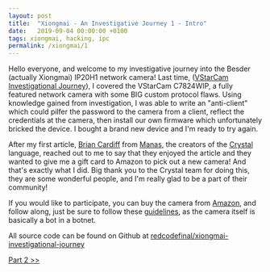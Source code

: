 ```yaml
---
layout: post
title:  "Xiongmai - An Investigative Journey 1 - Intro"
date:   2019-09-04 00:00:00 +0100
tags: xiongmai, hacking, ipc
permalink: /xiongmai/1
---
```


Hello everyone, and welcome to my investigative journey into the Besder (actually Xiongmai) IP20H1 network camera! Last time, ([VStarCam Investigational Journey](/vstarcam)), I covered the VStarCam C7824WIP, a fully featured network camera with some BIG custom protocol flaws. Using knowledge gained from investigation, I was able to write an "anti-client" which could pilfer the password to the camera from a client, reflect the credentials at the camera, then install our own firmware which unfortunately bricked the device. I bought a brand new device and I'm ready to try again.

After my first article, [Brian Cardiff](https://github.com/bcardiff) from [Manas](https://manas.tech/), the creators of the [Crystal](https://crystal-lang.org/) language, reached out to me to say that they enjoyed the article and they wanted to give me a gift card to Amazon to pick out a new camera! And that's exactly what I did. Big thank you to the Crystal team for doing this, they are some wonderful people, and I'm really glad to be a part of their community!

If you would like to participate, you can buy the camera from [Amazon](https://www.amazon.com/gp/product/B07NSWBJ6J/ref=ppx_yo_dt_b_asin_title_o00_s00?ie=UTF8&psc=1), and follow along, just be sure to follow these [guidelines](https://www.michaelhorowitz.com/Defending.against.Xiongmai_Oct2018.php), as the camera itself is basically a bot in a botnet.

All source code can be found on Github at [redcodefinal/xiongmai-investigational-journey](https://github.com/redcodefinal/xiongmai-investigational-journey)

[Part 2 &gt;&gt;](/xiongmai/2)